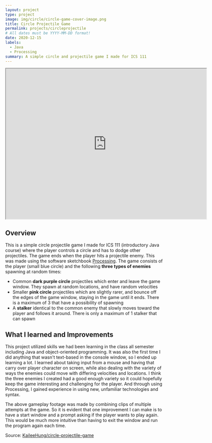 ```yaml
---
layout: project
type: project
image: img/circle/circle-game-cover-image.png
title: Circle Projectile Game
permalink: projects/circleprojectile
# All dates must be YYYY-MM-DD format!
date: 2020-12-15
labels:
  - Java
  - Processing
summary: A simple circle and projectile game I made for ICS 111
---
```


<div>
    <iframe
        width="640"
        height="480"
        src="https://www.youtube.com/embed/6IGUEUj7Cbw"
        frameborder="1"
        allow="autoplay; encrypted-media"
        allowfullscreen
    >
    </iframe>
</div>

## Overview
This is a simple circle projectile game I made for ICS 111 (introductory Java course) where the player controls a circle and has to dodge other projectiles. The game ends when the player hits a projectile enemy. This was made using the software sketchbook [Processing](https://processing.org/). The game consists of the player (small blue circle) and the following **three types of enemies** spawning at random times:
 - Common **dark purple circle** projectiles which enter and leave the game window. They spawn at random locations, and have random velocities
 - Smaller **pink circle** projectiles which are slightly rarer, and bounce off the edges of the game window, staying in the game until it ends. There is a maximum of 3 that have a possibility of spawning
 - A **stalker** identical to the common enemy that slowly moves toward the player and follows it around. There is only a maximum of 1 stalker that can spawn

## What I learned and Improvements
This project utilized skills we had been learning in the class all semester including Java and object-oriented programming. It was also the first time I did anything that wasn't text-based in the console window, so I ended up learning a lot. I learned about taking input from a mouse and having that carry over player character on screen, while also dealing with the variety of ways the enemies could move with differing velocities and locations. I think the three enemies I created had a good enough variety so it could hopefully keep the game interesting and challenging for the player. And through using Processing, I gained experience in using new, unfamiliar technologies and syntax.

The above gameplay footage was made by combining clips of multiple attempts at the game. So it is evident that one improvement I can make is to have a start window and a prompt asking if the player wants to play again. This would be much more intuitive than having to exit the window and run the program again each time.

Source: <a href="https://github.com/KaileeHung/circle-projectile-game"><i class="large github icon "></i>KaileeHung/circle-projectile-game</a>

<br><br>


